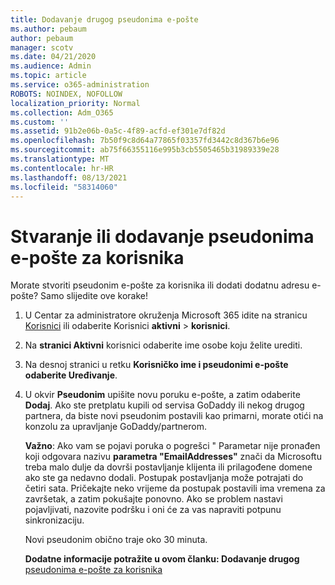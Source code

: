 ```yaml
---
title: Dodavanje drugog pseudonima e-pošte
ms.author: pebaum
author: pebaum
manager: scotv
ms.date: 04/21/2020
ms.audience: Admin
ms.topic: article
ms.service: o365-administration
ROBOTS: NOINDEX, NOFOLLOW
localization_priority: Normal
ms.collection: Adm_O365
ms.custom: ''
ms.assetid: 91b2e06b-0a5c-4f89-acfd-ef301e7df82d
ms.openlocfilehash: 7b50f9c8d64a77865f03357fd3442c8d367b6e96
ms.sourcegitcommit: ab75f66355116e995b3cb5505465b31989339e28
ms.translationtype: MT
ms.contentlocale: hr-HR
ms.lasthandoff: 08/13/2021
ms.locfileid: "58314060"
---
```

# <a name="create-or-add-an-email-alias-for-a-user"></a>Stvaranje ili dodavanje pseudonima e-pošte za korisnika

Morate stvoriti pseudonim e-pošte za korisnika ili dodati dodatnu adresu e-pošte? Samo slijedite ove korake!
  
1. U Centar za administratore okruženja Microsoft 365 idite na stranicu [Korisnici](https://go.microsoft.com/fwlink/p/?linkid=834822) ili odaberite Korisnici **aktivni**  >  **korisnici**.
    
2. Na **stranici Aktivni** korisnici odaberite ime osobe koju želite urediti. 
    
3. Na desnoj stranici u retku **Korisničko ime i pseudonimi e-pošte** **odaberite Uređivanje**.
    
4. U okvir **Pseudonim** upišite novu poruku e-pošte, a zatim odaberite **Dodaj**. Ako ste pretplatu kupili od servisa GoDaddy ili nekog drugog partnera, da biste novi pseudonim postavili kao primarni, morate otići na konzolu za upravljanje GoDaddy/partnerom. 
    
    **Važno**: Ako vam se pojavi poruka o pogrešci " Parametar nije pronađen koji odgovara nazivu **parametra "EmailAddresses"** znači da Microsoftu treba malo dulje da dovrši postavljanje klijenta ili prilagođene domene ako ste ga nedavno dodali. Postupak postavljanja može potrajati do četiri sata. Pričekajte neko vrijeme da postupak postavili ima vremena za završetak, a zatim pokušajte ponovno. Ako se problem nastavi pojavljivati, nazovite podršku i oni će za vas napraviti potpunu sinkronizaciju.
    
    Novi pseudonim obično traje oko 30 minuta.
    
    **Dodatne informacije potražite u ovom članku: Dodavanje drugog** [pseudonima e-pošte za korisnika](https://docs.microsoft.com/microsoft-365/admin/email/add-another-email-alias-for-a-user)
    

